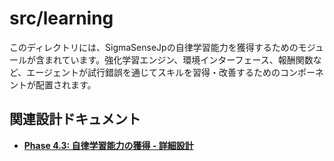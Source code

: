 # src/learning

このディレクトリには、SigmaSenseJpの自律学習能力を獲得するためのモジュールが含まれています。強化学習エンジン、環境インターフェース、報酬関数など、エージェントが試行錯誤を通じてスキルを習得・改善するためのコンポーネントが配置されます。

## 関連設計ドキュメント
- **[Phase 4.3: 自律学習能力の獲得 - 詳細設計](../../doc/project-agi/detail-4.3.md)**
